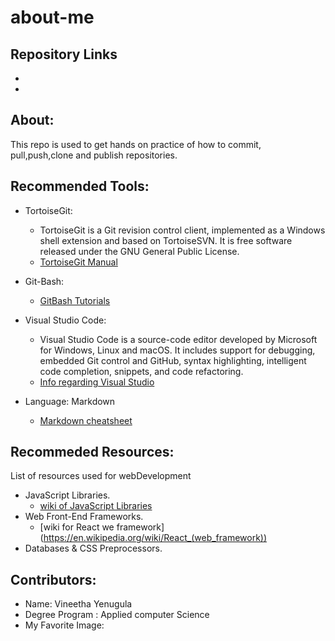 # about-me
## Repository Links
   * 
   * 
## About:
   This repo is used to get hands on practice of how to commit, pull,push,clone and publish repositories.
## Recommended Tools:
   * TortoiseGit:
     * TortoiseGit is a Git revision control client, implemented as a Windows shell extension and based on TortoiseSVN. It is free software released under the GNU General Public License.
     * [TortoiseGit Manual](https://tortoisegit.org/docs/tortoisegit/)
   * Git-Bash:
     * [GitBash Tutorials](https://www.atlassian.com/git/tutorials/git-bash)
   * Visual Studio Code:
     * Visual Studio Code is a source-code editor developed by Microsoft for Windows, Linux and macOS. It includes support for debugging, embedded Git control and GitHub, syntax highlighting, intelligent code completion, snippets, and code refactoring.
     * [Info regarding Visual Studio](https://en.wikipedia.org/wiki/Visual_Studio_Code)
     

   * Language: Markdown
     * [Markdown cheatsheet](http://nestacms.com/docs/creating-content/markdown-cheat-sheet)
   


## Recommeded Resources:
   List of resources used for webDevelopment
   * JavaScript Libraries.
     * [wiki of JavaScript Libraries](https://en.wikipedia.org/wiki/List_of_JavaScript_libraries)
   * Web Front-End Frameworks.
     * [wiki for React we framework] (https://en.wikipedia.org/wiki/React_(web_framework))
   * Databases & CSS Preprocessors.
       





## Contributors:
   * Name: Vineetha Yenugula
   * Degree Program : Applied computer Science
   * My Favorite Image: 




